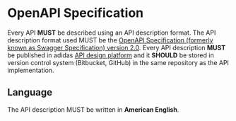 # OpenAPI Specification
Every API **MUST** be described using an API description format. The API description format used MUST be the [OpenAPI Specification (formerly known as Swagger Specification) version 2.0](https://github.com/OAI/OpenAPI-Specification/blob/master/versions/2.0.md).
Every API description **MUST** be published in adidas [API design platform](./apiary.md) and it **SHOULD** be stored in version control system (Bitbucket, GitHub) in the same repository as the API implementation.

## Language
The API description MUST be written in **American English**.
